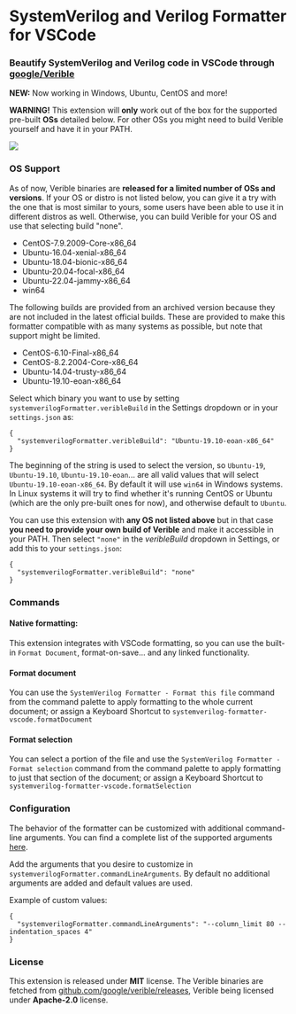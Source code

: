 # SystemVerilog and Verilog Formatter for VSCode

### Beautify SystemVerilog and Verilog code in VSCode through [google/Verible](https://github.com/google/verible)

**NEW:** Now working in Windows, Ubuntu, CentOS and more!

**WARNING!** This extension will **only** work out of the box for the supported pre-built **OSs** detailed below. For other OSs you might need to build Verible yourself and have it in your PATH.

![](media/demo_0.gif)

### OS Support

As of now, Verible binaries are **released for a limited number of OSs and versions**. If your OS or distro is not listed below, you can give it a try with the one that is most similar to yours, some users have been able to use it in different distros as well. Otherwise, you can build Verible for your OS and use that selecting build "none".

- CentOS-7.9.2009-Core-x86_64
- Ubuntu-16.04-xenial-x86_64
- Ubuntu-18.04-bionic-x86_64
- Ubuntu-20.04-focal-x86_64
- Ubuntu-22.04-jammy-x86_64
- win64

The following builds are provided from an archived version because they are not included in the latest official builds. These are provided to make this formatter compatible with as many systems as possible, but note that support might be limited.

- CentOS-6.10-Final-x86_64
- CentOS-8.2.2004-Core-x86_64
- Ubuntu-14.04-trusty-x86_64
- Ubuntu-19.10-eoan-x86_64

Select which binary you want to use by setting `systemverilogFormatter.veribleBuild` in the Settings dropdown or in your `settings.json` as:

```
{
  "systemverilogFormatter.veribleBuild": "Ubuntu-19.10-eoan-x86_64"
}
```

The beginning of the string is used to select the version, so `Ubuntu-19`, `Ubuntu-19.10`, `Ubuntu-19.10-eoan`... are all valid values that will select `Ubuntu-19.10-eoan-x86_64`. By default it will use `win64` in Windows systems. In Linux systems it will try to find whether it's running CentOS or Ubuntu (which are the only pre-built ones for now), and otherwise default to `Ubuntu`.

You can use this extension with **any OS not listed above** but in that case **you need to provide your own build of Verible** and make it accessible in your PATH. Then select `"none"` in the _veribleBuild_ dropdown in Settings, or add this to your `settings.json`:

```
{
  "systemverilogFormatter.veribleBuild": "none"
}
```

### Commands

#### Native formatting:

This extension integrates with VSCode formatting, so you can use the built-in `Format Document`, format-on-save... and any linked functionality.

#### Format document

You can use the `SystemVerilog Formatter - Format this file` command from the command palette to apply formatting to the whole current document; or assign a Keyboard Shortcut to `systemverilog-formatter-vscode.formatDocument`

#### Format selection

You can select a portion of the file and use the `SystemVerilog Formatter - Format selection` command from the command palette to apply formatting to just that section of the document; or assign a Keyboard Shortcut to `systemverilog-formatter-vscode.formatSelection`

### Configuration

The behavior of the formatter can be customized with additional command-line arguments. You can find a complete list of the supported arguments [here](https://chipsalliance.github.io/verible/verilog_format.html).

Add the arguments that you desire to customize in `systemverilogFormatter.commandLineArguments`. By default no additional arguments are added and default values are used.

Example of custom values:

```
{
  "systemverilogFormatter.commandLineArguments": "--column_limit 80 --indentation_spaces 4"
}
```

### License

This extension is released under **MIT** license. The Verible binaries are fetched from [github.com/google/verible/releases](https://github.com/google/verible/releases), Verible being licensed under **Apache-2.0** license.
